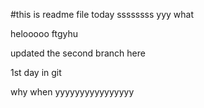 #this is readme file
today
ssssssss
yyy
what

helooooo
ftgyhu
  

  updated the second branch here



1st day in git

why
when
yyyyyyyyyyyyyyyy
